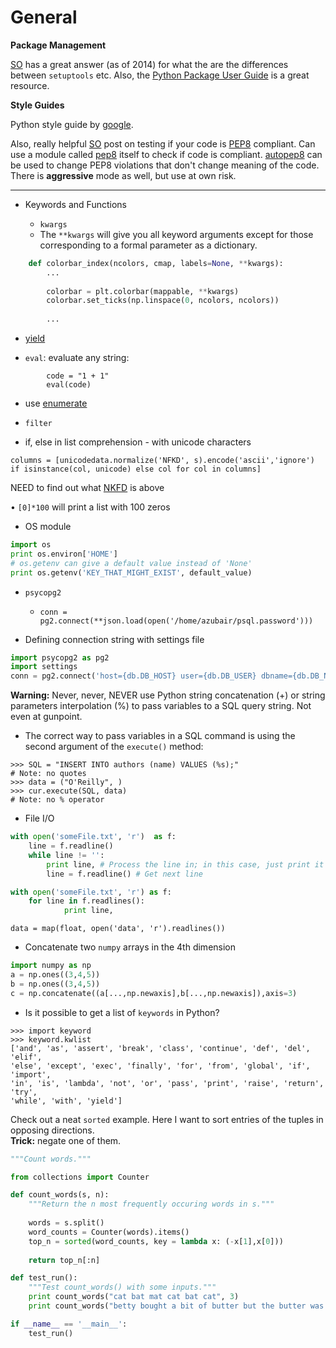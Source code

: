 # General #


**Package Management**

[SO](http://stackoverflow.com/questions/6344076/differences-between-distribute-distutils-setuptools-and-distutils2) has a great answer (as of 2014) for what the are the differences between `setuptools` etc. Also, the [Python Package User Guide](https://python-packaging-user-guide.readthedocs.org/en/latest/index.html) is a great resource.

**Style Guides**

Python style guide by [google](https://google.github.io/styleguide/pyguide.html).  

Also, really helpful [SO](http://stackoverflow.com/questions/14328406/tool-to-convert-python-code-to-be-pep8-compliant) post on testing if your code is [PEP8](https://www.python.org/dev/peps/pep-0008/) compliant. Can use a module called [pep8](https://github.com/PyCQA/pep8) itself to check if code is compliant. [autopep8](https://pypi.python.org/pypi/autopep8) can be used to change PEP8 violations that don't change meaning of the code. There is **aggressive** mode as well, but use at own risk. 

---

* Keywords and Functions

  * `kwargs`
  * The `**kwargs` will give you all keyword arguments except for those corresponding to a formal parameter as a dictionary.

```python
	def colorbar_index(ncolors, cmap, labels=None, **kwargs):
		...
		
		colorbar = plt.colorbar(mappable, **kwargs)
		colorbar.set_ticks(np.linspace(0, ncolors, ncolors))
		
		...
```
* [yield](http://stackoverflow.com/questions/231767/what-does-the-yield-keyword-do-in-python)

* `eval`: evaluate any string: 
```
		code = "1 + 1"
		eval(code)
```

* use [enumerate](http://stackoverflow.com/questions/1540049/replace-values-in-list-using-python) 
* `filter`

* if, else in list comprehension - with unicode characters  
```
columns = [unicodedata.normalize('NFKD', s).encode('ascii','ignore') if isinstance(col, unicode) else col for col in columns]
```
NEED to find out what [NKFD](http://www.peterbe.com/plog/unicode-to-ascii ) is above  

• `[0]*100` will print a list with 100 zeros

* OS module
```python  
import os 
print os.environ['HOME']
# os.getenv can give a default value instead of 'None'
print os.getenv('KEY_THAT_MIGHT_EXIST', default_value)
```

* `psycopg2`  
  * `conn = pg2.connect(**json.load(open('/home/azubair/psql.password')))`
	
* Defining connection string with settings file
```python
import psycopg2 as pg2 
import settings
conn = pg2.connect('host={db.DB_HOST} user={db.DB_USER} dbname={db.DB_NAME} password={db.DB_PASSWD}'.format(db=settings))
```
**Warning:** Never, never, NEVER use Python string concatenation (+) or string parameters interpolation (%) to pass variables to a SQL query string. Not even at gunpoint.  
* The correct way to pass variables in a SQL command is using the second argument of the `execute()` method:

```
>>> SQL = "INSERT INTO authors (name) VALUES (%s);" 
# Note: no quotes 
>>> data = ("O'Reilly", ) 
>>> cur.execute(SQL, data) 
# Note: no % operator
```

* File I/O  
```python
with open('someFile.txt', 'r')  as f:
	line = f.readline()  
	while line != '': 
		print line, # Process the line in; in this case, just print it out 
		line = f.readline() # Get next line 

with open('someFile.txt', 'r') as f:
	for line in f.readlines():
    		print line, 
```  

```
data = map(float, open('data', 'r').readlines())
```

* Concatenate two `numpy` arrays in the 4th dimension

```python 
import numpy as np 
a = np.ones((3,4,5))
b = np.ones((3,4,5))
c = np.concatenate((a[...,np.newaxis],b[...,np.newaxis]),axis=3)
```

* Is it possible to get a list of `keywords` in Python?

```
>>> import keyword
>>> keyword.kwlist
['and', 'as', 'assert', 'break', 'class', 'continue', 'def', 'del', 'elif',
'else', 'except', 'exec', 'finally', 'for', 'from', 'global', 'if', 'import',
'in', 'is', 'lambda', 'not', 'or', 'pass', 'print', 'raise', 'return', 'try',
'while', 'with', 'yield']
```

Check out a neat `sorted` example. Here I want to sort entries of the tuples in opposing directions.  
__Trick:__ negate one of them.  
```python
"""Count words."""

from collections import Counter

def count_words(s, n):
    """Return the n most frequently occuring words in s."""
    
    words = s.split()
    word_counts = Counter(words).items()
    top_n = sorted(word_counts, key = lambda x: (-x[1],x[0]))
    
    return top_n[:n]

def test_run():
    """Test count_words() with some inputs."""
    print count_words("cat bat mat cat bat cat", 3)
    print count_words("betty bought a bit of butter but the butter was bitter", 3)

if __name__ == '__main__':
    test_run()
```

